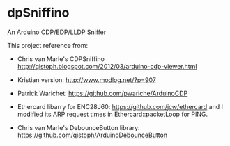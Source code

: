# dpSniffino
An Arduino CDP/EDP/LLDP Sniffer

This project reference from:
- Chris van Marle's CDPSniffino http://qistoph.blogspot.com/2012/03/arduino-cdp-viewer.html
- Kristian version: http://www.modlog.net/?p=907
- Patrick Warichet: https://github.com/pwariche/ArduinoCDP


- Ethercard libarry for ENC28J60: https://github.com/jcw/ethercard and I modified its ARP request times in Ethercard::packetLoop for PING.


- Chris van Marle's DebounceButton library: https://github.com/qistoph/ArduinoDebounceButton
